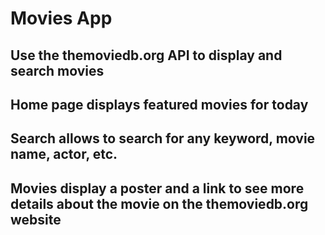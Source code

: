 # Movies App
## Use the themoviedb.org API to display and search movies

## Home page displays featured movies for today

## Search allows to search for any keyword, movie name, actor, etc.

## Movies display a poster and a link to see more details about the movie on the themoviedb.org website

